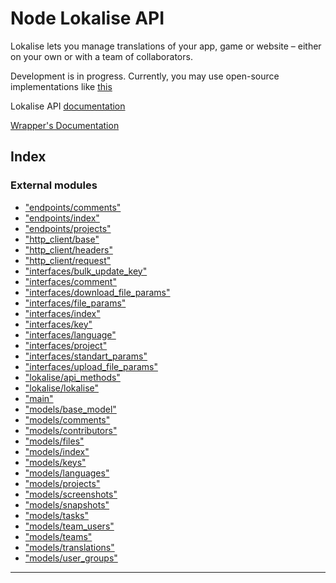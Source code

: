 
Node Lokalise API
=================

Lokalise lets you manage translations of your app, game or website – either on your own or with a team of collaborators.

Development is in progress. Currently, you may use open-source implementations like [this](https://github.com/tormozz48/node-lokalise-api)

Lokalise API [documentation](https://lokalise.co/api2docs/curl/#resource-getting-started)

[Wrapper's Documentation](https://github.com/lokalise/node-lokalise-api/tree/master/docs/README.txt)

## Index

### External modules

* ["endpoints/comments"](modules/_endpoints_comments_.md)
* ["endpoints/index"](modules/_endpoints_index_.md)
* ["endpoints/projects"](modules/_endpoints_projects_.md)
* ["http_client/base"](modules/_http_client_base_.md)
* ["http_client/headers"](modules/_http_client_headers_.md)
* ["http_client/request"](modules/_http_client_request_.md)
* ["interfaces/bulk_update_key"](modules/_interfaces_bulk_update_key_.md)
* ["interfaces/comment"](modules/_interfaces_comment_.md)
* ["interfaces/download_file_params"](modules/_interfaces_download_file_params_.md)
* ["interfaces/file_params"](modules/_interfaces_file_params_.md)
* ["interfaces/index"](modules/_interfaces_index_.md)
* ["interfaces/key"](modules/_interfaces_key_.md)
* ["interfaces/language"](modules/_interfaces_language_.md)
* ["interfaces/project"](modules/_interfaces_project_.md)
* ["interfaces/standart_params"](modules/_interfaces_standart_params_.md)
* ["interfaces/upload_file_params"](modules/_interfaces_upload_file_params_.md)
* ["lokalise/api_methods"](modules/_lokalise_api_methods_.md)
* ["lokalise/lokalise"](modules/_lokalise_lokalise_.md)
* ["main"](modules/_main_.md)
* ["models/base_model"](modules/_models_base_model_.md)
* ["models/comments"](modules/_models_comments_.md)
* ["models/contributors"](modules/_models_contributors_.md)
* ["models/files"](modules/_models_files_.md)
* ["models/index"](modules/_models_index_.md)
* ["models/keys"](modules/_models_keys_.md)
* ["models/languages"](modules/_models_languages_.md)
* ["models/projects"](modules/_models_projects_.md)
* ["models/screenshots"](modules/_models_screenshots_.md)
* ["models/snapshots"](modules/_models_snapshots_.md)
* ["models/tasks"](modules/_models_tasks_.md)
* ["models/team_users"](modules/_models_team_users_.md)
* ["models/teams"](modules/_models_teams_.md)
* ["models/translations"](modules/_models_translations_.md)
* ["models/user_groups"](modules/_models_user_groups_.md)

---

